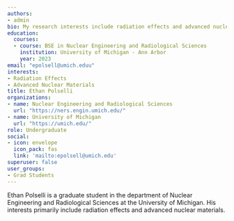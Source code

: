 ```yaml
---
authors:
- admin
bio: My research interests include radiation effects and advanced nuclear materials
education:
  courses:
  - course: BSE in Nuclear Engineering and Radiological Sciences
    institution: University of Michigan - Ann Arbor
    year: 2023
email: "epolsell@umich.eduu"
interests:
- Radiation Effects
- Advanced Nuclear Materials
title: Ethan Polselli
organizations:
- name: Nuclear Engineering and Radiological Sciences
  url: "https://ners.engin.umich.edu/"
- name: University of Michigan
  url: "https://umich.edu/"
role: Undergraduate
social:
- icon: envelope
  icon_pack: fas
  link: 'mailto:epolsell@umich.edu'
superuser: false
user_groups:
- Grad Students
---
```


Ethan Polselli is a graduate student in the department of Nuclear Engineering and Radiological Sciences at the University of Michigan. His interests primarily include radiation effects and advanced nuclear materials.
